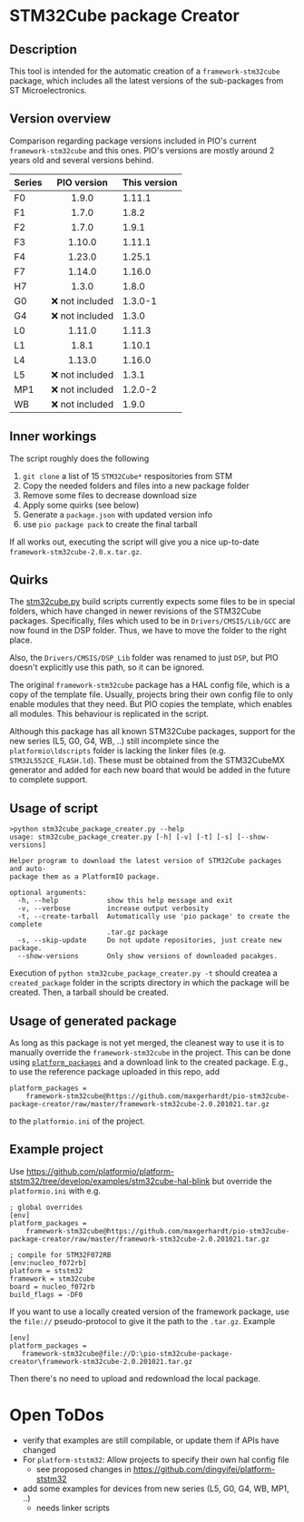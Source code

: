 # STM32Cube package Creator

## Description

This tool is intended for the automatic creation of a `framework-stm32cube` package, which includes all the latest versions of the sub-packages from ST Microelectronics. 

## Version overview 

Comparison regarding package versions included in PIO's current `framework-stm32cube` and this ones. PIO's versions are mostly around 2 years old and several versions behind.

|Series| PIO version | This version |
|------|:-------------:|---------------|
| F0 	 | 1.9.0       | 1.11.1        | 	
| F1 	 | 1.7.0       | 1.8.2         |	
| F2 	 | 1.7.0       | 1.9.1         |	
| F3 	 | 1.10.0      | 1.11.1        | 	
| F4 	 | 1.23.0      | 1.25.1        | 	
| F7 	 | 1.14.0      | 1.16.0        | 	
| H7 	 | 1.3.0       | 1.8.0         |	
| G0 	 | ❌ not included | 1.3.0-1 | 	
| G4 	 | ❌ not included | 1.3.0 | 	
| L0 	 | 1.11.0      | 1.11.3        | 	
| L1 	 | 1.8.1       | 1.10.1        | 	
| L4 	 | 1.13.0      | 1.16.0        | 	
| L5 	 | ❌ not included | 1.3.1 | 	
| MP1  | ❌ not included | 1.2.0-2 | 	
| WB  | ❌ not included | 1.9.0 | 	


## Inner workings

The script roughly does the following
1. `git clone` a list of 15 `STM32Cube*` respositories from STM 
2. Copy the needed folders and files into a new package folder 
3. Remove some files to decrease download size 
4. Apply some quirks (see below)
5. Generate a `package.json` with updated version info
6. use `pio package pack` to create the final tarball

If all works out, executing the script will give you a nice up-to-date `framework-stm32cube-2.0.x.tar.gz`.

## Quirks

The [stm32cube.py](https://github.com/platformio/platform-ststm32/blob/develop/builder/frameworks/stm32cube.py) build scripts currently expects some files to be in special folders, which have changed in newer revisions of the STM32Cube packages. Specifically, files which used to be in `Drivers/CMSIS/Lib/GCC` are now found in the DSP folder. Thus, we have to move the folder to the right place.

Also, the `Drivers/CMSIS/DSP_Lib` folder was renamed to just `DSP`, but PIO doesn't explicitly use this path, so it can be ignored.

The original `framework-stm32cube` package has a HAL config file, which is a copy of the template file. Usually, projects bring their own config file to only enable modules that they need. But PIO copies the template, which enables all modules. This behaviour is replicated in the script.

Although this package has all known STM32Cube packages, support for the new series (L5, G0, G4, WB, ..) still incomplete since the `platformio\ldscripts` folder is lacking the linker files (e.g. `STM32L552CE_FLASH.ld`). These must be obtained from the STM32CubeMX generator and added for each new board that would be added in the future to complete support.

## Usage of script

```
>python stm32cube_package_creater.py --help
usage: stm32cube_package_creater.py [-h] [-v] [-t] [-s] [--show-versions]

Helper program to download the latest version of STM32Cube packages and auto-
package them as a PlatformIO package.

optional arguments:
  -h, --help            show this help message and exit
  -v, --verbose         increase output verbosity
  -t, --create-tarball  Automatically use 'pio package' to create the complete
                        .tar.gz package
  -s, --skip-update     Do not update repositories, just create new package.
  --show-versions       Only show versions of downloaded pacakges.
```

Execution of `python stm32cube_package_creater.py -t` should createa a `created_package` folder in the scripts directory in which the package will be created. Then, a tarball should be created.

## Usage of generated package 

As long as this package is not yet merged, the cleanest way to use it is to manually override the `framework-stm32cube` in the project. This can be done using [`platform_packages`](https://docs.platformio.org/en/latest/projectconf/section_env_platform.html#platform-packages) and a download link to the created package. E.g., to use the reference package uploaded in this repo, add 

```
platform_packages = 
    framework-stm32cube@https://github.com/maxgerhardt/pio-stm32cube-package-creator/raw/master/framework-stm32cube-2.0.201021.tar.gz
```

to the `platformio.ini` of the project.

## Example project 

Use https://github.com/platformio/platform-ststm32/tree/develop/examples/stm32cube-hal-blink but override the `platformio.ini` with e.g. 

```
; global overrides
[env]
platform_packages = 
    framework-stm32cube@https://github.com/maxgerhardt/pio-stm32cube-package-creator/raw/master/framework-stm32cube-2.0.201021.tar.gz

; compile for STM32F072RB
[env:nucleo_f072rb]
platform = ststm32
framework = stm32cube
board = nucleo_f072rb
build_flags = -DF0
```

If you want to use a locally created version of the framework package, use the `file://` pseudo-protocol to give it the path to the `.tar.gz`. Example 

```
[env]
platform_packages =
   framework-stm32cube@file://D:\pio-stm32cube-package-creator\framework-stm32cube-2.0.201021.tar.gz
```

Then there's no need to upload and redownload the local package.

# Open ToDos

* verify that examples are still compilable, or update them if APIs have changed
* For `platform-ststm32`: Allow projects to specify their own hal config file
    * see proposed changes in https://github.com/dingyifei/platform-ststm32
* add some examples for devices from new series (L5, G0, G4, WB, MP1, ..)
   * needs linker scripts
